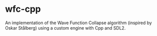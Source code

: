 # wfc-cpp
An implementation of the Wave Function Collapse algorithm (inspired by Oskar Stålberg) using a custom engine with Cpp and SDL2.
